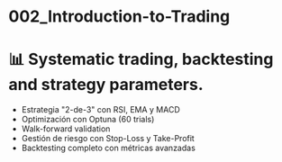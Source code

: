 # 002_Introduction-to-Trading
# 📊 Systematic trading, backtesting and strategy parameters. 

- Estrategia "2-de-3" con RSI, EMA y MACD
- Optimización con Optuna (60 trials)
- Walk-forward validation
- Gestión de riesgo con Stop-Loss y Take-Profit
- Backtesting completo con métricas avanzadas
